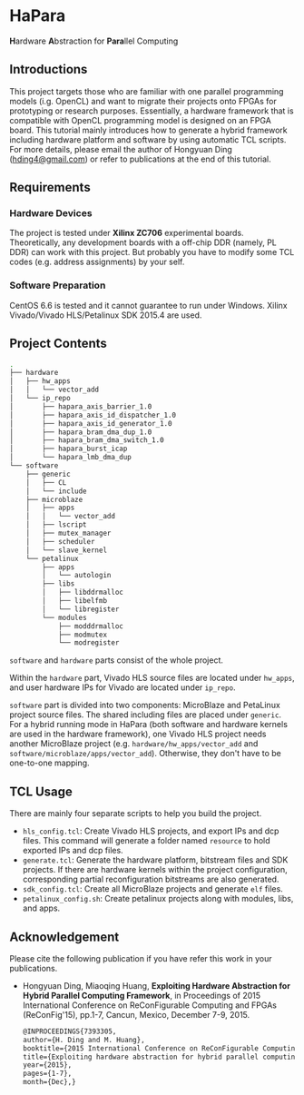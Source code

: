 # HaPara
**H**ardware **A**bstraction for **Para**llel Computing

## Introductions

This project targets those who are familiar with one parallel programming models (i.g. OpenCL) and want to migrate their projects onto FPGAs for prototyping or research purposes. Essentially, a hardware framework that is compatible with OpenCL programming model is designed on an FPGA board. This tutorial mainly introduces how to generate a hybrid framework including hardware platform and software by using automatic TCL scripts. For more details, please email the author of Hongyuan Ding (hding4@gmail.com) or refer to publications at the end of this tutorial. 

## Requirements 

### Hardware Devices

The project is tested under **Xilinx ZC706** experimental boards. Theoretically, any development boards with a off-chip DDR (namely, PL DDR) can work with this project. But probably you have to modify some TCL codes (e.g. address assignments) by your self. 

### Software Preparation

CentOS 6.6 is tested and it cannot guarantee to run under Windows. Xilinx Vivado/Vivado HLS/Petalinux SDK 2015.4 are used.

## Project Contents
```bash
.
├── hardware
│   ├── hw_apps
│   │   └── vector_add
│   └── ip_repo
│       ├── hapara_axis_barrier_1.0
│       ├── hapara_axis_id_dispatcher_1.0
│       ├── hapara_axis_id_generator_1.0
│       ├── hapara_bram_dma_dup_1.0
│       ├── hapara_bram_dma_switch_1.0
│       ├── hapara_burst_icap
│       └── hapara_lmb_dma_dup
└── software
	├── generic
	│   ├── CL
	│   └── include
	├── microblaze
	│   ├── apps
	│   │   └── vector_add
	│   ├── lscript
	│   ├── mutex_manager
	│   ├── scheduler
	│   └── slave_kernel
	└── petalinux
    	├── apps
    	│   └── autologin
    	├── libs
    	│   ├── libddrmalloc
    	│   ├── libelfmb
    	│   └── libregister
    	└── modules
        	├── modddrmalloc
        	├── modmutex
        	└── modregister
```

`software` and `hardware` parts consist of the whole project. 

Within the `hardware` part, Vivado HLS source files are located under `hw_apps`, and user hardware IPs for Vivado are located under `ip_repo`.

`software` part is divided into two components: MicroBlaze and PetaLinux project source files. The shared including files are placed under `generic`. For a hybrid running mode in HaPara (both software and hardware kernels are used in the hardware framework), one Vivado HLS project needs another MicroBlaze project (e.g. `hardware/hw_apps/vector_add` and `software/microblaze/apps/vector_add`). Otherwise, they don't have to be one-to-one mapping.

## TCL Usage

There are mainly four separate scripts to help you build the project.

- `hls_config.tcl`: Create Vivado HLS projects, and export IPs and dcp files. This command will generate a folder named `resource` to hold exported IPs and dcp files.
- `generate.tcl`: Generate the hardware platform, bitstream files and SDK projects. If there are hardware kernels within the project configuration, corresponding partial reconfiguration bitstreams are also generated.
- `sdk_config.tcl`: Create all MicroBlaze projects and generate `elf` files.
- `petalinux_config.sh`: Create petalinux projects along with modules, libs, and apps.

## Acknowledgement

Please cite the following publication if you have refer this work in your publications.

- Hongyuan Ding, Miaoqing Huang, **Exploiting Hardware Abstraction for Hybrid Parallel Computing Framework**, in Proceedings of 2015 International Conference on ReConFigurable Computing and FPGAs (ReConFig'15), pp.1-7, Cancun, Mexico, December 7-9, 2015.

  ```latex
  @INPROCEEDINGS{7393305, 
  author={H. Ding and M. Huang}, 
  booktitle={2015 International Conference on ReConFigurable Computing and FPGAs (ReConFig)}, 
  title={Exploiting hardware abstraction for hybrid parallel computing framework}, 
  year={2015}, 
  pages={1-7}, 
  month={Dec},}
  ```



